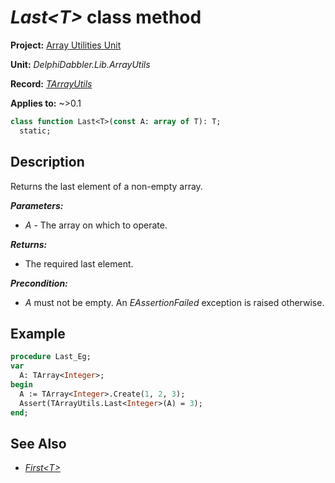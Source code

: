 # _Last\<T\>_ class method

**Project:** [Array Utilities Unit](../API.md)

**Unit:** _DelphiDabbler.Lib.ArrayUtils_

**Record:** [_TArrayUtils_](./TArrayUtils.md)

**Applies to:** ~>0.1

```pascal
class function Last<T>(const A: array of T): T;
  static;
```

## Description

Returns the last element of a non-empty array.

***Parameters:***

* _A_ - The array on which to operate.

***Returns:***

* The required last element.

***Precondition:***

* _A_ must not be empty. An _EAssertionFailed_ exception is raised otherwise.

## Example

```pascal
procedure Last_Eg;
var
  A: TArray<Integer>;
begin
  A := TArray<Integer>.Create(1, 2, 3);
  Assert(TArrayUtils.Last<Integer>(A) = 3);
end;
```

## See Also

* [_First\<T\>_](./TArrayUtils-First.md)
